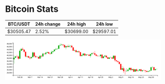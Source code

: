 # Bitcoin Stats

BTC/USDT|24h change|24h high|24h low|
|---|---|---|---|
|$30505.47|2.52%|$30699.00|$29597.01|

<img src="./chart.svg">
